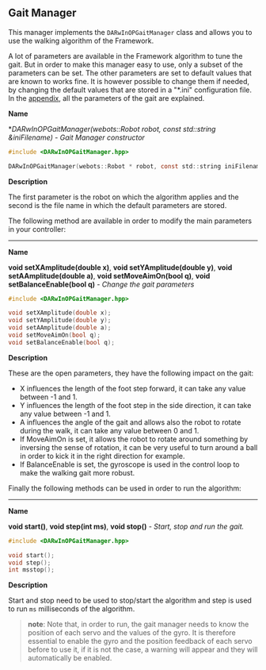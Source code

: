 ## Gait Manager

This manager implements the `DARwInOPGaitManager` class and allows you to use
the walking algorithm of the Framework.

A lot of parameters are available in the Framework algorithm to tune the gait.
But in order to make this manager easy to use, only a subset of the parameters
can be set. The other parameters are set to default values that are known to
works fine. It is however possible to change them if needed, by changing the
default values that are stored in a "*.ini" configuration file. In the
[appendix](walking-parameters.md), all the parameters of the gait are explained.

**Name**

**DARwInOPGaitManager(webots::Robot *robot, const std::string &iniFilename)** - *Gait Manager constructor*

```c
#include <DARwInOPGaitManager.hpp>

DARwInOPGaitManager(webots::Robot * robot, const std::string iniFilename);
```

**Description**

The first parameter is the robot on which the algorithm applies and the second
is the file name in which the default parameters are stored.

The following method are available in order to modify the main parameters in
your controller:

---

**Name**

**void setXAmplitude(double x)**, **void setYAmplitude(double y)**, **void setAAmplitude(double a)**, **void setMoveAimOn(bool q)**, **void setBalanceEnable(bool q)** - *Change the gait parameters*

```c
#include <DARwInOPGaitManager.hpp>

void setXAmplitude(double x);
void setYAmplitude(double y);
void setAAmplitude(double a);
void setMoveAimOn(bool q);
void setBalanceEnable(bool q);
```

**Description**

These are the open parameters, they have the following impact on the gait:

- X influences the length of the foot step forward, it can take any value between
-1 and 1.
- Y influences the length of the foot step in the side direction, it can take any
value between -1 and 1.
- A influences the angle of the gait and allows also the robot to rotate during
the walk, it can take any value between 0 and 1.
- If MoveAimOn is set, it allows the robot to rotate around something by inversing
the sense of rotation, it can be very useful to turn around a ball in order to
kick it in the right direction for example.
- If BalanceEnable is set, the gyroscope is used in the control loop to make the
walking gait more robust.

Finally the following methods can be used in order to run the algorithm:

---

**Name**

**void start()**, **void step(int ms)**, **void stop()** - *Start, stop and run the gait.*

```c
#include <DARwInOPGaitManager.hpp>

void start();
void step();
int msstop();
```

**Description**

Start and stop need to be used to stop/start the algorithm and step is used to
run `ms` milliseconds of the algorithm.

> **note**:
Note that, in order to run, the gait manager needs to know the position of each
servo and the values of the gyro. It is therefore essential to enable the gyro
and the position feedback of each servo before to use it, if it is not the case,
a warning will appear and they will automatically be enabled.
